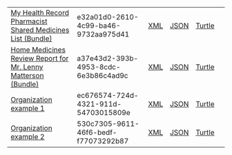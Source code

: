 <table class="list" width="100%">
            <tr>
                <td><a href="Bundle-e32a01d0-2610-4c99-ba46-9732aa975d41.html">My Health Record Pharmacist Shared Medicines List (Bundle)</a></td>
                <td>e32a01d0-2610-4c99-ba46-9732aa975d41</td>
                <td><a href="Bundle-e32a01d0-2610-4c99-ba46-9732aa975d41.xml.html">XML</a></td>
                <td><a href="Bundle-e32a01d0-2610-4c99-ba46-9732aa975d41.json.html">JSON</a></td>
                <td><a href="Bundle-e32a01d0-2610-4c99-ba46-9732aa975d41.ttl.html">Turtle</a></td>
                <td></td>
            </tr>
            <tr>
                <td><a href="Bundle-a37e43d2-393b-4953-8cdc-6e3b86c4ad9c.html">Home Medicines Review Report for Mr. Lenny Matterson (Bundle)</a></td>
                <td>a37e43d2-393b-4953-8cdc-6e3b86c4ad9c</td>
                <td><a href="Bundle-a37e43d2-393b-4953-8cdc-6e3b86c4ad9c.xml.html">XML</a></td>
                <td><a href="Bundle-a37e43d2-393b-4953-8cdc-6e3b86c4ad9c.json.html">JSON</a></td>
                <td><a href="Bundle-a37e43d2-393b-4953-8cdc-6e3b86c4ad9c.ttl.html">Turtle</a></td>
                <td></td>
            </tr>
            <tr>
                <td><a href="Organization-ec676574-724d-4321-911d-54703015809e.html">Organization example 1</a></td>
                <td>ec676574-724d-4321-911d-54703015809e</td>
                <td><a href="Organization-ec676574-724d-4321-911d-54703015809e.xml.html">XML</a></td>
                <td><a href="Organization-ec676574-724d-4321-911d-54703015809e.json.html">JSON</a></td>
                <td><a href="Organization-ec676574-724d-4321-911d-54703015809e.ttl.html">Turtle</a></td>
                <td></td>
            </tr>
            <tr>
                <td><a href="Organization-530c7305-9611-46f6-bedf-f77073292b87.html">Organization example 2</a></td>
                <td>530c7305-9611-46f6-bedf-f77073292b87</td>
                <td><a href="Organization-530c7305-9611-46f6-bedf-f77073292b87.xml.html">XML</a></td>
                <td><a href="Organization-530c7305-9611-46f6-bedf-f77073292b87.json.html">JSON</a></td>
                <td><a href="Organization-530c7305-9611-46f6-bedf-f77073292b87.ttl.html">Turtle</a></td>
                <td></td>
            </tr>
  </table>
